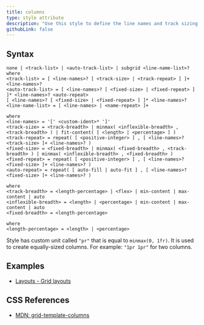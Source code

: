 ```yaml
---
title: columns
type: style attribute
description: "Use this style to define the line names and track sizing functions of the grid columns."
githubLink: false
---
```


## Syntax

```
none | <track-list> | <auto-track-list> | subgrid <line-name-list>?
where
<track-list> = [ <line-names>? [ <track-size> | <track-repeat> ] ]+ <line-names>?
<auto-track-list> = [ <line-names>? [ <fixed-size> | <fixed-repeat> ] ]* <line-names>? <auto-repeat>
[ <line-names>? [ <fixed-size> | <fixed-repeat> ] ]* <line-names>?
<line-name-list> = [ <line-names> | <name-repeat> ]+

where
<line-names> = '[' <custom-ident>* ']'
<track-size> = <track-breadth> | minmax( <inflexible-breadth> , <track-breadth> ) | fit-content( [ <length> | <percentage> ] )
<track-repeat> = repeat( [ <positive-integer> ] , [ <line-names>? <track-size> ]+ <line-names>? )
<fixed-size> = <fixed-breadth> | minmax( <fixed-breadth> , <track-breadth> ) | minmax( <inflexible-breadth> , <fixed-breadth> )
<fixed-repeat> = repeat( [ <positive-integer> ] , [ <line-names>? <fixed-size> ]+ <line-names>? )
<auto-repeat> = repeat( [ auto-fill | auto-fit ] , [ <line-names>? <fixed-size> ]+ <line-names>? )

where
<track-breadth> = <length-percentage> | <flex> | min-content | max-content | auto
<inflexible-breadth> = <length> | <percentage> | min-content | max-content | auto
<fixed-breadth> = <length-percentage>

where
<length-percentage> = <length> | <percentage>
```

Style has custom unit called `"pr"` that is equal to `minmax(0, 1fr)`. It is used to create equally-sized columns. For example: `"1pr 1pr"` for two columns.

## Examples

* [Layouts - Grid layouts](../../storybook/layouts/grid-layouts.md)

## CSS References

* [MDN: grid-template-columns](!https://developer.mozilla.org/en-US/docs/Web/CSS/grid-template-columns)
